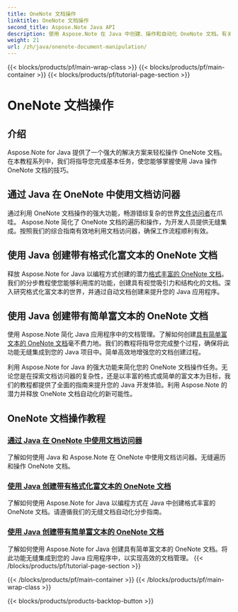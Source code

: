 ```yaml
---
title: OneNote 文档操作
linktitle: OneNote 文档操作
second_title: Aspose.Note Java API
description: 使用 Aspose.Note 在 Java 中创建、操作和自动化 OneNote 文档。有关文档访问者、格式化富文本和富文本创建的分步教程。
weight: 21
url: /zh/java/onenote-document-manipulation/
---
```


{{< blocks/products/pf/main-wrap-class >}}
{{< blocks/products/pf/main-container >}}
{{< blocks/products/pf/tutorial-page-section >}}

# OneNote 文档操作


## 介绍

Aspose.Note for Java 提供了一个强大的解决方案来轻松操作 OneNote 文档。在本教程系列中，我们将指导您完成基本任务，使您能够掌握使用 Java 操作 OneNote 文档的技巧。

## 通过 Java 在 OneNote 中使用文档访问器
通过利用 OneNote 文档操作的强大功能，畅游错综复杂的世界[文件访问者](./using-document-visitor/)在爪哇。 Aspose.Note 简化了 OneNote 文档的遍历和操作，为开发人员提供无缝集成。按照我们的综合指南有效地利用文档访问器，确保工作流程顺利有效。 

## 使用 Java 创建带有格式化富文本的 OneNote 文档
释放 Aspose.Note for Java 以编程方式创建的潜力[格式丰富的 OneNote 文档](./create-onenote-document-formatted-rich-text/)。我们的分步教程使您能够利用库的功能，创建具有视觉吸引力和结构化的文档。深入研究格式化富文本的世界，并通过自动文档创建来提升您的 Java 应用程序。

## 使用 Java 创建带有简单富文本的 OneNote 文档
使用 Aspose.Note 简化 Java 应用程序中的文档管理。了解如何创建[具有简单富文本的 OneNote 文档](./create-onenote-document-simple-rich-text/)毫不费力地。我们的教程将指导您完成整个过程，确保将此功能无缝集成到您的 Java 项目中。简单高效地增强您的文档创建过程。 

利用 Aspose.Note for Java 的强大功能来简化您的 OneNote 文档操作任务。无论您是在探索文档访问器的复杂性，还是以丰富的格式或简单的富文本为目标，我们的教程都提供了全面的指南来提升您的 Java 开发体验。利用 Aspose.Note 的潜力并释放 OneNote 文档自动化的新可能性。
## OneNote 文档操作教程
### [通过 Java 在 OneNote 中使用文档访问器](./using-document-visitor/)
了解如何使用 Java 和 Aspose.Note 在 OneNote 中使用文档访问器。无缝遍历和操作 OneNote 文档。
### [使用 Java 创建带有格式化富文本的 OneNote 文档](./create-onenote-document-formatted-rich-text/)
了解如何使用 Aspose.Note for Java 以编程方式在 Java 中创建格式丰富的 OneNote 文档。请遵循我们的无缝文档自动化分步指南。
### [使用 Java 创建带有简单富文本的 OneNote 文档](./create-onenote-document-simple-rich-text/)
了解如何使用 Aspose.Note for Java 创建具有简单富文本的 OneNote 文档。将此功能无缝集成到您的 Java 应用程序中，以实现高效的文档管理。
{{< /blocks/products/pf/tutorial-page-section >}}

{{< /blocks/products/pf/main-container >}}
{{< /blocks/products/pf/main-wrap-class >}}

{{< blocks/products/products-backtop-button >}}
